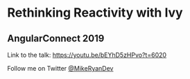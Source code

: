 # Rethinking Reactivity with Ivy

## AngularConnect 2019

Link to the talk: https://youtu.be/bEYhD5zHPvo?t=6020

Follow me on Twitter [@MikeRyanDev](https://twitter.com/mikeryandev)

